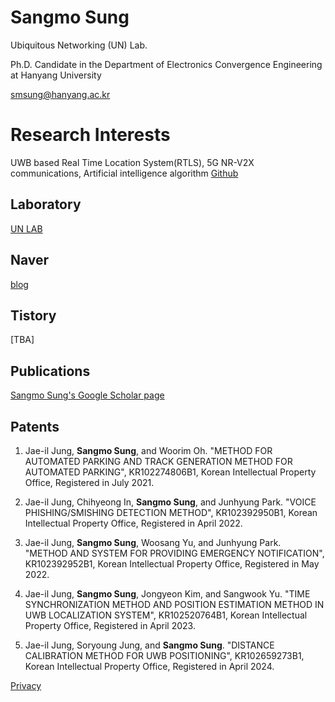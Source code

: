 # Sangmo Sung

Ubiquitous Networking (UN) Lab.

Ph.D. Candidate in the Department of Electronics Convergence Engineering at Hanyang University

smsung@hanyang.ac.kr

# Research Interests

UWB based Real Time Location System(RTLS), 5G NR-V2X communications,
Artificial intelligence algorithm
[Github](https://github.com/sangmosung)

## Laboratory
[UN LAB](http://unlab.hanyang.ac.kr)

## Naver
[blog](https://blog.naver.com/sapitquireputat)

## Tistory
[TBA]

## Publications
[Sangmo Sung's Google Scholar page](https://scholar.google.com/citations?view_op=list_works&hl=ko&authuser=1&user=--q2aSkAAAAJ)

## Patents
1. Jae-il Jung, **Sangmo Sung**, and Woorim Oh. "METHOD FOR AUTOMATED PARKING AND TRACK GENERATION METHOD FOR AUTOMATED PARKING", KR102274806B1, Korean Intellectual Property Office, Registered in July 2021.

2. Jae-il Jung, Chihyeong In, **Sangmo Sung**, and Junhyung Park. "VOICE PHISHING/SMISHING DETECTION METHOD", KR102392950B1, Korean Intellectual Property Office, Registered in April 2022.

3. Jae-il Jung, **Sangmo Sung**, Woosang Yu, and Junhyung Park. "METHOD AND SYSTEM FOR PROVIDING EMERGENCY NOTIFICATION", KR102392952B1, Korean Intellectual Property Office, Registered in May 2022.

4. Jae-il Jung, **Sangmo Sung**, Jongyeon Kim, and Sangwook Yu. "TIME SYNCHRONIZATION METHOD AND POSITION ESTIMATION METHOD IN UWB LOCALIZATION SYSTEM", KR102520764B1, Korean Intellectual Property Office, Registered in April 2023.

5. Jae-il Jung, Soryoung Jung, and **Sangmo Sung**. "DISTANCE CALIBRATION METHOD FOR UWB POSITIONING", KR102659273B1, Korean Intellectual Property Office, Registered in April 2024.

[Privacy](https://sangmosung.github.io/home/privacy)
